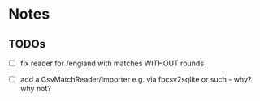 # Notes

## TODOs

- [ ] fix reader for /england with matches WITHOUT rounds 
- [ ] add a CsvMatchReader/Importer e.g. via fbcsv2sqlite or such - why? why not?


